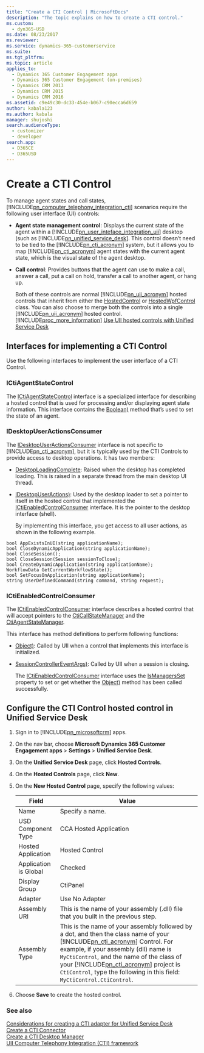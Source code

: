 ```yaml
---
title: "Create a CTI Control | MicrosoftDocs"
description: "The topic explains on how to create a CTI control."
ms.custom: 
  - dyn365-USD
ms.date: 08/23/2017
ms.reviewer: 
ms.service: dynamics-365-customerservice
ms.suite: 
ms.tgt_pltfrm: 
ms.topic: article
applies_to: 
  - Dynamics 365 Customer Engagement apps
  - Dynamics 365 Customer Engagement (on-premises)
  - Dynamics CRM 2013
  - Dynamics CRM 2015
  - Dynamics CRM 2016
ms.assetid: c9e49c30-dc33-454e-b067-c90ecca6d659
author: kabala123
ms.author: kabala
manager: shujoshi
search.audienceType: 
  - customizer
  - developer
search.app: 
  - D365CE
  - D365USD
---
```

# Create a CTI Control
To manage agent states and call states, [!INCLUDE[pn_computer_telephony_integration_cti](../includes/pn-computer-telephony-integration-cti.md)] scenarios require the following user interface (UI) controls:  

- **Agent state management control**: Displays the current state of the agent within a [!INCLUDE[pn_user_inteface_integration_uii](../includes/pn-user-interface-integration-uii.md)] desktop (such as [!INCLUDE[pn_unified_service_desk](../includes/pn-unified-service-desk.md)]. This control doesn’t need to be tied to the [!INCLUDE[pn_cti_acronym](../includes/pn-cti-acronym.md)] system, but it allows you to map [!INCLUDE[pn_cti_acronym](../includes/pn-cti-acronym.md)] agent states with the current agent state, which is the visual state of the agent desktop.  

- **Call control**: Provides buttons that the agent can use to make a call, answer a call, put a call on hold, transfer a call to another agent, or hang up.  

  Both of these controls are normal [!INCLUDE[pn_uii_acronym](../includes/pn-uii-acronym.md)] hosted controls that inherit from either the [HostedControl](https://docs.microsoft.com/dotnet/api/microsoft.uii.csr.hostedcontrol) or [HostedWpfControl](https://docs.microsoft.com/dotnet/api/microsoft.uii.csr.aif.hostedapplication.hostedwpfcontrol) class. You can also choose to merge both the controls into a single [!INCLUDE[pn_uii_acronym](../includes/pn-uii-acronym.md)] hosted control. [!INCLUDE[proc_more_information](../includes/proc-more-information.md)] [Use UII hosted controls with Unified Service Desk](../unified-service-desk/use-uii-hosted-controls-unified-service-desk.md)  

## Interfaces for implementing a CTI Control  
 Use the following interfaces to implement the user interface of a CTI Control.  

### ICtiAgentStateControl  
 The [ICtiAgentStateControl](https://docs.microsoft.com/dotnet/api/microsoft.uii.desktop.cti.core.ictiagentstatecontrol) interface is a specialized interface for describing a hosted control that is used for processing and/or displaying agent state information. This interface contains the [Boolean)](https://docs.microsoft.com/dotnet/api/microsoft.uii.desktop.cti.core.ictiagentstatecontrol.setagentstate\(system.guid,system.string,system.string,system.boolean\)) method that’s used to set the state of an agent.  

### IDesktopUserActionsConsumer  
 The [IDesktopUserActionsConsumer](https://docs.microsoft.com/dotnet/api/microsoft.uii.desktop.core.idesktopuseractionsconsumer) interface is not specific to [!INCLUDE[pn_cti_acronym](../includes/pn-cti-acronym.md)], but it is typically used by the CTI Controls to provide access to desktop operations. It has two members:  

- [DesktopLoadingComplete](https://docs.microsoft.com/dotnet/api/microsoft.uii.desktop.core.idesktopuseractionsconsumer.desktoploadingcomplete): Raised when the desktop has completed loading. This is raised in a separate thread from the main desktop UI thread.  

- [IDesktopUserActions)](https://docs.microsoft.com/dotnet/api/microsoft.uii.desktop.core.idesktopuseractionsconsumer.setdesktopuseractionsaccess\(microsoft.uii.desktop.core.idesktopuseractions\)): Used by the desktop loader to set a pointer to itself in the hosted control that implemented the [ICtiEnabledControlConsumer](https://docs.microsoft.com/dotnet/api/microsoft.uii.desktop.cti.core.ictienabledcontrolconsumer) interface. It is the pointer to the desktop interface (shell).  

  By implementing this interface, you get access to all user actions, as shown in the following example.  

```  
bool AppExistsInUI(string applicationName);  
bool CloseDynamicApplication(string applicationName);  
bool CloseSession();  
bool CloseSession(Session sessionToClose);  
bool CreateDynamicApplication(string applicationName);  
WorkflowData GetCurrentWorkflowState();  
bool SetFocusOnApplication(string applicationName);  
string UserDefinedCommand(string command, string request);  

```  

### ICtiEnabledControlConsumer  
 The [ICtiEnabledControlConsumer](https://docs.microsoft.com/dotnet/api/microsoft.uii.desktop.cti.core.ictienabledcontrolconsumer) interface describes a hosted control that will accept pointers to the [CtiCallStateManager](https://docs.microsoft.com/dotnet/api/microsoft.uii.desktop.cti.core.cticallstatemanager) and the [CtiAgentStateManager](https://docs.microsoft.com/dotnet/api/microsoft.uii.desktop.cti.core.ctiagentstatemanager).  

 This interface has method definitions to perform following functions:  

- [Object)](https://docs.microsoft.com/dotnet/api/microsoft.uii.desktop.cti.core.ictienabledcontrolconsumer.setmanagers\(system.object,system.object\)): Called by UII when a control that implements this interface is initialized.  

- [SessionControllerEventArgs)](https://docs.microsoft.com/dotnet/api/microsoft.uii.desktop.cti.core.ictienabledcontrolconsumer.sessioncloseevent\(microsoft.uii.csr.sessioncontrollereventargs\)): Called by UII when a session is closing.  

  The [ICtiEnabledControlConsumer](https://docs.microsoft.com/dotnet/api/microsoft.uii.desktop.cti.core.ictienabledcontrolconsumer) interface uses the [IsManagersSet](https://docs.microsoft.com/dotnet/api/microsoft.uii.desktop.cti.core.ictienabledcontrolconsumer.ismanagersset) property to set or get whether the [Object)](https://docs.microsoft.com/dotnet/api/microsoft.uii.desktop.cti.core.ictienabledcontrolconsumer.setmanagers\(system.object,system.object\)) method has been called successfully.  

<a name="Configure"></a>   
## Configure the CTI Control hosted control in Unified Service Desk  

1. Sign in to [!INCLUDE[pn_microsoftcrm](../includes/pn-microsoftcrm.md)] apps.  

2. On the nav bar, choose **Microsoft Dynamics 365 Customer Engagement apps** > **Settings** > **Unified Service Desk**.  

3. On the **Unified Service Desk** page, click **Hosted Controls**.  

4. On the **Hosted Controls** page, click **New**.  

5. On the **New Hosted Control** page, specify the following values:  


   |         Field         |                                                                                                                                                                                                 Value                                                                                                                                                                                                 |
   |-----------------------|-------------------------------------------------------------------------------------------------------------------------------------------------------------------------------------------------------------------------------------------------------------------------------------------------------------------------------------------------------------------------------------------------------|
   |         Name          |                                                                                                                                                                                            Specify a name.                                                                                                                                                                                            |
   |  USD Component Type   |                                                                                                                                                                                        CCA Hosted Application                                                                                                                                                                                         |
   |  Hosted Application   |                                                                                                                                                                                            Hosted Control                                                                                                                                                                                             |
   | Application is Global |                                                                                                                                                                                                Checked                                                                                                                                                                                                |
   |     Display Group     |                                                                                                                                                                                               CtiPanel                                                                                                                                                                                                |
   |        Adapter        |                                                                                                                                                                                            Use No Adapter                                                                                                                                                                                             |
   |     Assembly URI      |                                                                                                                                                          This is the name of your assembly (.dll) file that you built in the previous step.                                                                                                                                                           |
   |     Assembly Type     | This is the name of your assembly followed by a dot, and then the class name of your [!INCLUDE[pn_cti_acronym](../includes/pn-cti-acronym.md)] Control. For example, if your assembly (dll) name is `MyCtiControl`, and the name of the class of your [!INCLUDE[pn_cti_acronym](../includes/pn-cti-acronym.md)] project is `CtiControl`, type the following in this field: `MyCtiControl.CtiControl`. |


6. Choose **Save** to create the hosted control.  

### See also  
 [Considerations for creating a CTI adapter for Unified Service Desk](../unified-service-desk/consideration-creating-cti-adapter-unified-service-desk.md)   
 [Create a CTI Connector](../unified-service-desk/create-cti-connector.md)   
 [Create a CTI Desktop Manager](../unified-service-desk/create-cti-desktop-manager.md)   
 [UII Computer Telephony Integration (CTI) framework](../unified-service-desk/uii-computer-telephony-integration-cti-framework.md)
